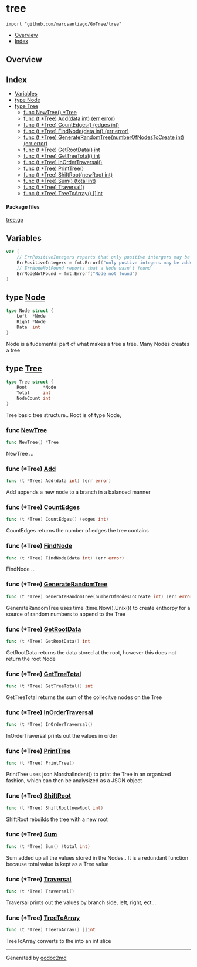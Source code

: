 

# tree
`import "github.com/marcsantiago/GoTree/tree"`

* [Overview](#pkg-overview)
* [Index](#pkg-index)

## <a name="pkg-overview">Overview</a>



## <a name="pkg-index">Index</a>
* [Variables](#pkg-variables)
* [type Node](#Node)
* [type Tree](#Tree)
  * [func NewTree() *Tree](#NewTree)
  * [func (t *Tree) Add(data int) (err error)](#Tree.Add)
  * [func (t *Tree) CountEdges() (edges int)](#Tree.CountEdges)
  * [func (t *Tree) FindNode(data int) (err error)](#Tree.FindNode)
  * [func (t *Tree) GenerateRandomTree(numberOfNodesToCreate int) (err error)](#Tree.GenerateRandomTree)
  * [func (t *Tree) GetRootData() int](#Tree.GetRootData)
  * [func (t *Tree) GetTreeTotal() int](#Tree.GetTreeTotal)
  * [func (t *Tree) InOrderTraversal()](#Tree.InOrderTraversal)
  * [func (t *Tree) PrintTree()](#Tree.PrintTree)
  * [func (t *Tree) ShiftRoot(newRoot int)](#Tree.ShiftRoot)
  * [func (t *Tree) Sum() (total int)](#Tree.Sum)
  * [func (t *Tree) Traversal()](#Tree.Traversal)
  * [func (t *Tree) TreeToArray() []int](#Tree.TreeToArray)


#### <a name="pkg-files">Package files</a>
[tree.go](/src/github.com/marcsantiago/GoTree/tree/tree.go) 



## <a name="pkg-variables">Variables</a>
``` go
var (
    // ErrPositiveIntegers reports that only positive intergers may be added to the tree
    ErrPositiveIntegers = fmt.Errorf("only postive integers may be added")
    // ErrNodeNotFound reports that a Node wasn't found
    ErrNodeNotFound = fmt.Errorf("Node not found")
)
```



## <a name="Node">type</a> [Node](/src/target/tree.go?s=163:220#L2)
``` go
type Node struct {
    Left  *Node
    Right *Node
    Data  int
}
```
Node is a fudemental part of what makes a tree a tree. Many Nodes creates a tree










## <a name="Tree">type</a> [Tree](/src/target/tree.go?s=275:342#L9)
``` go
type Tree struct {
    Root      *Node
    Total     int
    NodeCount int
}
```
Tree basic tree structure.. Root is of type Node,







### <a name="NewTree">func</a> [NewTree](/src/target/tree.go?s=627:647#L23)
``` go
func NewTree() *Tree
```
NewTree ...





### <a name="Tree.Add">func</a> (\*Tree) [Add](/src/target/tree.go?s=1254:1294#L56)
``` go
func (t *Tree) Add(data int) (err error)
```
Add appends a new node to a branch in a balanced manner




### <a name="Tree.CountEdges">func</a> (\*Tree) [CountEdges](/src/target/tree.go?s=3595:3634#L179)
``` go
func (t *Tree) CountEdges() (edges int)
```
CountEdges returns the number of edges the tree contains




### <a name="Tree.FindNode">func</a> (\*Tree) [FindNode](/src/target/tree.go?s=687:732#L28)
``` go
func (t *Tree) FindNode(data int) (err error)
```
FindNode ...




### <a name="Tree.GenerateRandomTree">func</a> (\*Tree) [GenerateRandomTree](/src/target/tree.go?s=4342:4414#L216)
``` go
func (t *Tree) GenerateRandomTree(numberOfNodesToCreate int) (err error)
```
GenerateRandomTree uses time (time.Now().Unix()) to create enthorpy for a source of random numbers to append to the Tree




### <a name="Tree.GetRootData">func</a> (\*Tree) [GetRootData](/src/target/tree.go?s=4740:4772#L231)
``` go
func (t *Tree) GetRootData() int
```
GetRootData returns the data stored at the root, however this does not return the root Node




### <a name="Tree.GetTreeTotal">func</a> (\*Tree) [GetTreeTotal](/src/target/tree.go?s=4866:4899#L236)
``` go
func (t *Tree) GetTreeTotal() int
```
GetTreeTotal returns the sum of the collecitve nodes on the Tree




### <a name="Tree.InOrderTraversal">func</a> (\*Tree) [InOrderTraversal](/src/target/tree.go?s=1946:1979#L94)
``` go
func (t *Tree) InOrderTraversal()
```
InOrderTraversal prints out the values in order




### <a name="Tree.PrintTree">func</a> (\*Tree) [PrintTree](/src/target/tree.go?s=6005:6031#L291)
``` go
func (t *Tree) PrintTree()
```
PrintTree uses json.MarshalIndent() to print the Tree in an organized fashion, which can then be analysized as a JSON
object




### <a name="Tree.ShiftRoot">func</a> (\*Tree) [ShiftRoot](/src/target/tree.go?s=5731:5768#L279)
``` go
func (t *Tree) ShiftRoot(newRoot int)
```
ShiftRoot rebuilds the tree with a new root




### <a name="Tree.Sum">func</a> (\*Tree) [Sum](/src/target/tree.go?s=2943:2975#L143)
``` go
func (t *Tree) Sum() (total int)
```
Sum added up all the values stored in the Nodes.. It is a redundant function because total value is kept as a Tree
value




### <a name="Tree.Traversal">func</a> (\*Tree) [Traversal](/src/target/tree.go?s=2434:2460#L118)
``` go
func (t *Tree) Traversal()
```
Traversal prints out the values by branch side, left, right, ect...




### <a name="Tree.TreeToArray">func</a> (\*Tree) [TreeToArray](/src/target/tree.go?s=4970:5004#L241)
``` go
func (t *Tree) TreeToArray() []int
```
TreeToArray converts to the into an int slice








- - -
Generated by [godoc2md](http://godoc.org/github.com/davecheney/godoc2md)
